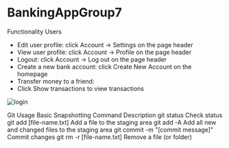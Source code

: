 # BankingAppGroup7

Functionality
Users

* Edit user profile: click Account -> Settings on the page header
* View user profile: click Account -> Profile on the page header
* Logout: click Account -> Log out on the page header
* Create a new bank account: click Create New Account on the homepage
* Transfer money to a friend:
* Click Show transactions to view transactions


![login](https://user-images.githubusercontent.com/58495779/114116880-59911d00-989a-11eb-86cc-3d14660de721.jpg)

Git Usage
Basic Snapshotting
Command	Description
git status	Check status
git add [file-name.txt]	Add a file to the staging area
git add -A	Add all new and changed files to the staging area
git commit -m "[commit message]"	Commit changes
git rm -r [file-name.txt]	Remove a file (or folder)
